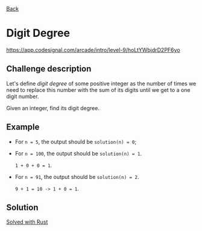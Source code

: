 [Back](../README.md)

# Digit Degree

https://app.codesignal.com/arcade/intro/level-9/hoLtYWbjdrD2PF6yo

## Challenge description

Let's define *digit degree* of some positive integer as the number of times we need to replace this number with the sum of its digits until we get to a one digit number.

Given an integer, find its digit degree.

## Example

* For `n = 5`, the output should be `solution(n) = 0`;

* For `n = 100`, the output should be `solution(n) = 1`.

    `1 + 0 + 0 = 1`.

* For `n = 91`, the output should be `solution(n) = 2`.

    `9 + 1 = 10 -> 1 + 0 = 1`.

## Solution

[Solved with Rust](src/main.rs)
